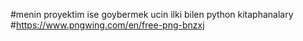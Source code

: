#menin proyektim ise goybermek ucin ilki bilen python kitaphanalary 
#https://www.pngwing.com/en/free-png-bnzxj
